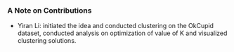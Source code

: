 ### A Note on Contributions

- Yiran Li: initiated the idea and conducted clustering on the OkCupid dataset, conducted analysis on optimization of value of K and visualized clustering solutions.
